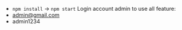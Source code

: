 - `npm install` -> `npm start`
Login account admin to use all feature: 
- admin@gmail.com
- admin1234
